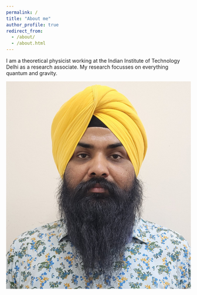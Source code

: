 ```yaml
---
permalink: /
title: "About me"
author_profile: true
redirect_from: 
  - /about/
  - /about.html
---
```


I am a theoretical physicist working at the Indian Institute of Technology Delhi as a research associate. My research focusses on everything quantum and gravity. 

![image](/images/Sahota_Photograph.jpg)
